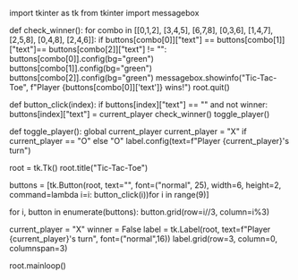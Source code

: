 import tkinter as tk
from tkinter import messagebox

def check_winner():
    for combo in [[0,1,2], [3,4,5], [6,7,8], [0,3,6], [1,4,7], [2,5,8], [0,4,8], [2,4,6]]:
        if buttons[combo[0]]["text"] == buttons[combo[1]]["text"]== buttons[combo[2]]["text"] != "":
            buttons[combo[0]].config(bg="green")
            buttons[combo[1]].config(bg="green")
            buttons[combo[2]].config(bg="green")
            messagebox.showinfo("Tic-Tac-Toe", f"Player {buttons[combo[0]]['text']} wins!")
            root.quit()

def button_click(index):
    if buttons[index]["text"] == "" and not winner:
        buttons[index]["text"] = current_player
        check_winner()
        toggle_player()

def toggle_player():
    global current_player
    current_player = "X" if current_player == "O" else "O"
    label.config(text=f"Player {current_player}'s turn")

root = tk.Tk()
root.title("Tic-Tac-Toe")

buttons = [tk.Button(root, text="", font=("normal", 25), width=6, height=2, command=lambda i=i: button_click(i))for i in range(9)]

for i, button in enumerate(buttons):
    button.grid(row=i//3, column=i%3)

current_player  = "X"
winner = False
label = tk.Label(root, text=f"Player {current_player}'s turn", font=("normal",16))
label.grid(row=3, column=0, columnspan=3)

root.mainloop()
